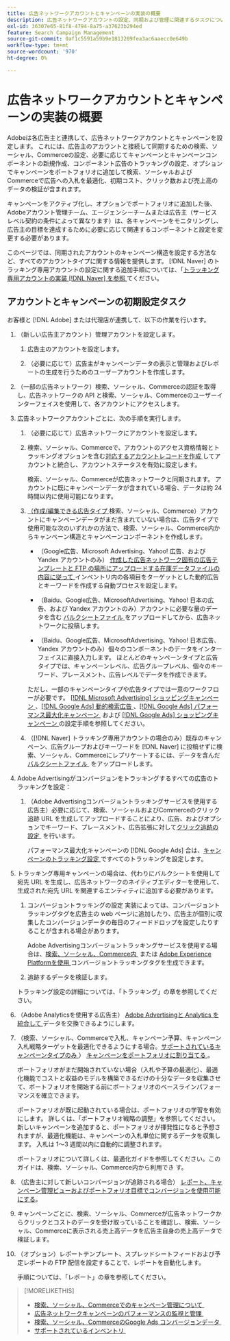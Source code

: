 ```yaml
---
title: 広告ネットワークアカウントとキャンペーンの実装の概要
description: 広告ネットワークアカウントの設定、同期および管理に関連するタスクについて説明します。
exl-id: 36307e65-81f8-4794-8a75-a37623b294ed
feature: Search Campaign Management
source-git-commit: 0af1c5591a59b9e1813209fea3ac6aaecc0e649b
workflow-type: tm+mt
source-wordcount: '970'
ht-degree: 0%

---
```


# 広告ネットワークアカウントとキャンペーンの実装の概要

Adobeは各広告主と連携して、広告ネットワークアカウントとキャンペーンを設定します。 これには、広告主のアカウントと接続して同期するための検索、ソーシャル、Commerceの設定、必要に応じてキャンペーンとキャンペーンコンポーネントの新規作成、コンポーネント広告のトラッキングの設定、オプションでキャンペーンをポートフォリオに追加して検索、ソーシャルおよびCommerceで広告への入札を最適化、初期コスト、クリック数および売上高のデータの検証が含まれます。

キャンペーンをアクティブ化し、オプションでポートフォリオに追加した後、Adobeアカウント管理チーム、エージェンシーチームまたは広告主（サービスレベル契約の条件によって異なります）は、各キャンペーンをモニタリングし、広告主の目標を達成するために必要に応じて関連するコンポーネントと設定を変更する必要があります。

このページでは、同期されたアカウントのキャンペーン構造を設定する方法など、すべてのアカウントタイプに関する情報を提供します。 [!DNL Naver] のトラッキング専用アカウントの設定に関する追加手順については、「[&#x200B; トラッキング専用アカウントの実装  [!DNL Naver]  を参照 &#x200B;](/help/search-social-commerce/campaign-management/naver-tracking-only-account-implement.md) てください。

## アカウントとキャンペーンの初期設定タスク

お客様と [!DNL Adobe] または代理店が連携して、以下の作業を行います。

1. （新しい広告主アカウント）管理アカウントを設定します。

   1. 広告主のアカウントを設定します。

   1. （必要に応じて）広告主がキャンペーンデータの表示と管理およびレポートの生成を行うためのユーザーアカウントを作成します。

1. （一部の広告ネットワーク）検索、ソーシャル、Commerceの認証を取得し、広告ネットワークの API と検索、ソーシャル、Commerceのユーザーインターフェイスを使用して、各アカウントにアクセスします。

1. 広告ネットワークアカウントごとに、次の手順を実行します。

   1. （必要に応じて）広告ネットワークにアカウントを設定します。

   1. 検索、ソーシャル、Commerceで、アカウントのアクセス資格情報とトラッキングオプションを含む [&#x200B; 対応するアカウントレコードを作成 &#x200B;](/help/search-social-commerce/campaign-management/accounts/ad-network-account-manage.md#create-account) してアカウントと統合し、アカウントステータスを有効に設定します。

      検索、ソーシャル、Commerceが広告ネットワークと同期されます。 アカウントに既にキャンペーンデータが含まれている場合、データは約 24 時間以内に使用可能になります。

   1. [&#x200B; （作成/編集できる広告タイプ &#x200B;](/help/search-social-commerce/introduction/supported-inventory.md) 検索、ソーシャル、Commerce）アカウントにキャンペーンデータがまだ含まれていない場合は、広告タイプで使用可能な次のいずれかの方法で、検索、ソーシャル、Commerce内からキャンペーン構造とキャンペーンコンポーネントを作成します。

      * （Google広告、Microsoft Advertising、Yahoo! 広告、および Yandex アカウントのみ） [&#x200B; 作成した広告ネットワーク固有の広告テンプレートと FTP の場所にアップロードする在庫データファイルの内容に従って &#x200B;](/help/search-social-commerce/campaign-management/inventory-feeds/inventory-feeds-about.md) インベントリ内の各項目をターゲットとした動的広告とキーワードを作成する自動プロセスを設定します。

      * （Baidu、Google広告、MicrosoftAdvertising、Yahoo! 日本の広告、および Yandex アカウントのみ）アカウントに必要な量のデータを含む [&#x200B; バルクシートファイル &#x200B;](/help/search-social-commerce/campaign-management/bulksheets/bulksheet-about.md) をアップロードしてから、広告ネットワークに投稿します。

      * （Baidu、Google広告、MicrosoftAdvertising、Yahoo! 日本広告、Yandex アカウントのみ）個々のコンポーネントのデータをインターフェイスに直接入力します。 ほとんどのキャンペーンタイプと広告タイプでは、キャンペーンレベル、広告グループレベル、個々のキーワード、プレースメント、広告レベルでデータを作成できます。

      ただし、一部のキャンペーンタイプや広告タイプでは一意のワークフローが必要です。 [[!DNL Microsoft Advertising]  ショッピングキャンペーン &#x200B;](/help/search-social-commerce/campaign-management/special-workflows/microsoft-shopping-campaigns.md)、[[!DNL Google Ads]  動的検索広告 &#x200B;](/help/search-social-commerce/campaign-management/special-workflows/google-dynamic-search-ads.md)、[[!DNL Google Ads]  パフォーマンス最大化キャンペーン &#x200B;](/help/search-social-commerce/campaign-management/special-workflows/google-performance-max-campaigns.md) および [[!DNL Google Ads]  ショッピングキャンペーン &#x200B;](/help/search-social-commerce/campaign-management/special-workflows/google-shopping-campaigns.md) の設定手順を参照してください。

   1. （[!DNL Naver] トラッキング専用アカウントの場合のみ）既存のキャンペーン、広告グループおよびキーワードを [!DNL Naver] に投稿せずに検索、ソーシャル、Commerceにレプリケートするには、データを含んだ [&#x200B; バルクシートファイル &#x200B;](/help/search-social-commerce/campaign-management/bulksheets/bulksheet-about.md) をアップロードします。

1. Adobe Advertisingがコンバージョンをトラッキングするすべての広告のトラッキングを設定：

   1. （Adobe Advertisingコンバージョントラッキングサービスを使用する広告主）必要に応じて、検索、ソーシャルおよびCommerceのクリック追跡 URL を生成してアップロードすることにより、広告、およびオプションでキーワード、プレースメント、広告拡張に対して [&#x200B; クリック追跡の設定 &#x200B;](/help/search-social-commerce/tracking/click-tracking-ways-to-generate.md) を行います。

      パフォーマンス最大化キャンペーンの [!DNL Google Ads] 合は、[&#x200B; キャンペーンのトラッキング設定 &#x200B;](/help/search-social-commerce/campaign-management/campaigns/campaign-settings-google.md) ですべてのトラッキングを設定します。

1. トラッキング専用キャンペーンの場合は、代わりにバルクシートを使用して宛先 URL を生成し、広告ネットワークのネイティブエディターを使用して、生成された宛先 URL を関連するエンティティに追加する必要があります。

   1. コンバージョントラッキングの設定 実装によっては、コンバージョントラッキングタグを広告主の web ページに追加したり、広告主が個別に収集したコンバージョンデータの毎日のフィードドロップを設定したりすることが含まれる場合があります。

      Adobe Advertisingコンバージョントラッキングサービスを使用する場合は、[&#x200B; 検索、ソーシャル、Commerce内 &#x200B;](/help/search-social-commerce/tools/conversion-tag-generate.md) または [Adobe Experience Platformを使用 &#x200B;](https://experienceleague.adobe.com/docs/experience-platform/destinations/catalog/advertising/adobe-advertising-cloud.html?lang=ja) コンバージョントラッキングタグを生成できます。

   1. 追跡するデータを検証します。

   トラッキング設定の詳細については、「トラッキング」の章を参照してください。

1. （Adobe Analyticsを使用する広告主） [Adobe Advertisingと Analytics を統合して &#x200B;](https://experienceleague.adobe.com/docs/advertising/integrations/analytics/overview.html?lang=ja) データを交換できるようにします。

1. （検索、ソーシャル、Commerceで入札、キャンペーン予算、キャンペーン入札戦略ターゲットを最適化できるようにする場合。[&#x200B; サポートされているキャンペーンタイプのみ &#x200B;](/help/search-social-commerce/introduction/supported-inventory.md)） [&#x200B; キャンペーンをポートフォリオに割り当てる &#x200B;](/help/search-social-commerce/campaign-management/campaign-assign-to-portfolio.md)。

   ポートフォリオがまだ開始されていない場合（入札や予算の最適化）、最適化機能でコストと収益のモデルを構築できるだけの十分なデータを収集させて、ポートフォリオを開始する前にポートフォリオのベースラインパフォーマンスを確立できます。

   ポートフォリオが既に起動されている場合は、ポートフォリオの学習を有効にします。 詳しくは、「ポートフォリオ戦略の調整」を参照してください。 新しいキャンペーンを追加すると、ポートフォリオが揮発性になると予想されますが、最適化機能は、キャンペーンの入札単位に関するデータを収集します。 入札は 1～3 週間以内に自動的に調整されます。

   ポートフォリオについて詳しくは、最適化ガイドを参照してください。このガイドは、検索、ソーシャル、Commerce内から利用でき <!-- verify convention for referencing Optimization Guide here --> す。

1. （広告主に対して新しいコンバージョンが追跡される場合） [&#x200B; レポート、キャンペーン管理ビューおよびポートフォリオ目標でコンバージョンを使用可能にする &#x200B;](/help/search-social-commerce/admin/conversion-metrics/conversion-metric-about.md)。

1. キャンペーンごとに、検索、ソーシャル、Commerceが広告ネットワークからクリックとコストのデータを受け取っていることを確認し、検索、ソーシャル、Commerceに表示される売上高データを広告主自身の売上高データで検証します。

1. （オプション）レポートテンプレート、スプレッドシートフィードおよび予定レポートの FTP 配信を設定することで、レポートを自動化します。

   手順については、「レポート」の章を参照してください。

>[!MORELIKETHIS]
>
>* [&#x200B; 検索、ソーシャル、Commerceでのキャンペーン管理について &#x200B;](campaign-management-about.md)
>* [&#x200B; 広告ネットワークキャンペーンのパフォーマンスの監視と管理 &#x200B;](monitor-performance-campaigns.md)
>* [&#x200B; 検索、ソーシャル、CommerceのGoogle Ads コンバージョンデータ &#x200B;](google-conversion-data.md)
>* [&#x200B; サポートされているインベントリ &#x200B;](/help/search-social-commerce/introduction/supported-inventory.md)
